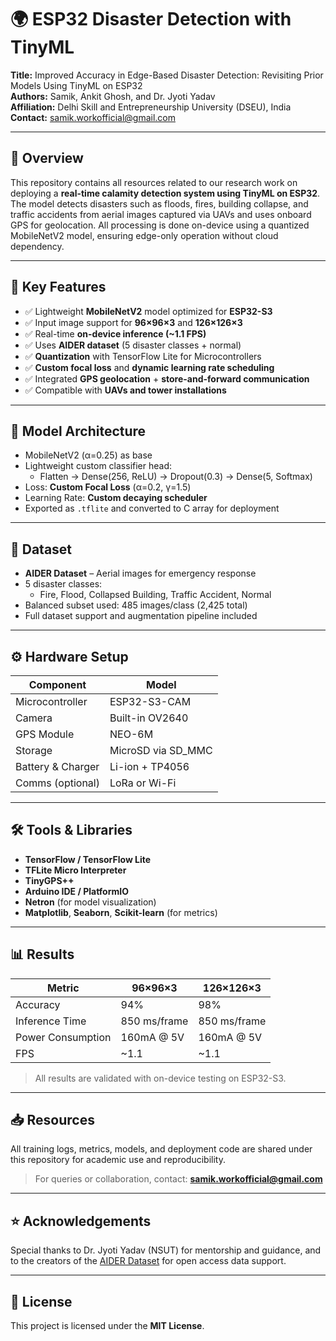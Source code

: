 # 🌍 ESP32 Disaster Detection with TinyML

**Title:** Improved Accuracy in Edge-Based Disaster Detection: Revisiting Prior Models Using TinyML on ESP32  
**Authors:** Samik, Ankit Ghosh, and Dr. Jyoti Yadav  
**Affiliation:** Delhi Skill and Entrepreneurship University (DSEU), India  
**Contact:** samik.workofficial@gmail.com

---

## 📌 Overview

This repository contains all resources related to our research work on deploying a **real-time calamity detection system using TinyML on ESP32**. The model detects disasters such as floods, fires, building collapse, and traffic accidents from aerial images captured via UAVs and uses onboard GPS for geolocation. All processing is done on-device using a quantized MobileNetV2 model, ensuring edge-only operation without cloud dependency.

---

## 🚀 Key Features

- ✅ Lightweight **MobileNetV2** model optimized for **ESP32-S3**
- ✅ Input image support for **96×96×3** and **126×126×3**
- ✅ Real-time **on-device inference (~1.1 FPS)**
- ✅ Uses **AIDER dataset** (5 disaster classes + normal)
- ✅ **Quantization** with TensorFlow Lite for Microcontrollers
- ✅ **Custom focal loss** and **dynamic learning rate scheduling**
- ✅ Integrated **GPS geolocation** + **store-and-forward communication**
- ✅ Compatible with **UAVs and tower installations**

---

## 🧠 Model Architecture

- MobileNetV2 (α=0.25) as base
- Lightweight custom classifier head:
  - Flatten → Dense(256, ReLU) → Dropout(0.3) → Dense(5, Softmax)
- Loss: **Custom Focal Loss** (α=0.2, γ=1.5)
- Learning Rate: **Custom decaying scheduler**
- Exported as `.tflite` and converted to C array for deployment

---

## 🧪 Dataset

- **AIDER Dataset** – Aerial images for emergency response
- 5 disaster classes:
  - Fire, Flood, Collapsed Building, Traffic Accident, Normal
- Balanced subset used: 485 images/class (2,425 total)
- Full dataset support and augmentation pipeline included

---

## ⚙️ Hardware Setup

| Component       | Model             |
|----------------|------------------|
| Microcontroller | ESP32-S3-CAM     |
| Camera          | Built-in OV2640  |
| GPS Module      | NEO-6M           |
| Storage         | MicroSD via SD_MMC |
| Battery & Charger | Li-ion + TP4056 |
| Comms (optional) | LoRa or Wi-Fi   |

---

## 🛠️ Tools & Libraries

- **TensorFlow / TensorFlow Lite**
- **TFLite Micro Interpreter**
- **TinyGPS++**
- **Arduino IDE / PlatformIO**
- **Netron** (for model visualization)
- **Matplotlib**, **Seaborn**, **Scikit-learn** (for metrics)

---

## 📊 Results

| Metric               | 96×96×3      | 126×126×3     |
|----------------------|--------------|----------------|
| Accuracy             | 94%          | 98%            |
| Inference Time       | 850 ms/frame | 850 ms/frame   |
| Power Consumption    | 160mA @ 5V    | 160mA @ 5V      |
| FPS                  | ~1.1         | ~1.1           |

> All results are validated with on-device testing on ESP32-S3.

---

## 📥 Resources

All training logs, metrics, models, and deployment code are shared under this repository for academic use and reproducibility.

> For queries or collaboration, contact: **samik.workofficial@gmail.com**

---

## ⭐ Acknowledgements

Special thanks to Dr. Jyoti Yadav (NSUT) for mentorship and guidance, and to the creators of the [AIDER Dataset](https://ieee-dataport.org/documents/aider-aerial-image-dataset-emergency-response-applications) for open access data support.

---

## 📜 License

This project is licensed under the **MIT License**.

